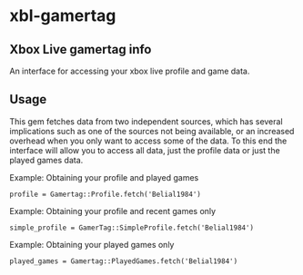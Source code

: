 # xbl-gamertag
## Xbox Live gamertag info

An interface for accessing your xbox live profile and game data.

## Usage
This gem fetches data from two independent sources, which has several implications such as one of the sources not being available, or an increased overhead when you only want to access some of the data.  To this end the interface will allow you to access all data, just the profile data or just the played games data.


  Example: Obtaining your profile and played games

    profile = Gamertag::Profile.fetch('Belial1984')


  Example: Obtaining your profile and recent games only

    simple_profile = GamerTag::SimpleProfile.fetch('Belial1984')


  Example: Obtaining your played games only

    played_games = Gamertag::PlayedGames.fetch('Belial1984')
